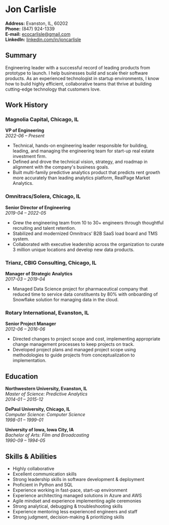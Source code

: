 # Jon Carlisle

**Address:** Evanston, IL, 60202  
**Phone:** (847) 924-1339  
**E-mail:** ecocarlisle@gmail.com  
**LinkedIn:** [linkedin.com/in/joncarlisle](https://linkedin.com/in/joncarlisle)

## Summary

Engineering leader with a successful record of leading products from prototype to launch. I help businesses build and scale their software products. As an experienced technologist in startup environments, I know how to build highly efficient, collaborative teams that thrive at building cutting-edge technology that customers love.

## Work History

### Magnolia Capital, Chicago, IL
**VP of Engineering**  
*2022-06 – Present*

- Technical, hands-on engineering leader responsible for building, leading, and managing the engineering team for start-up real estate investment firm.
- Defined and drove the technical vision, strategy, and roadmap in alignment with the company's business goals.
- Built multi-family predictive analytics product that predicts rent growth more accurately than leading analytics platform, RealPage Market Analytics.

### Omnitracs/Solera, Chicago, IL
**Senior Director of Engineering**  
*2019-04 – 2022-05*

- Grew the engineering team from 10 to 30+ engineers through thoughtful recruiting and talent retention.
- Stabilized and modernized Omnitracs’ B2B SaaS load board and TMS system.
- Collaborated with executive leadership across the organization to curate 3 million unique locations and develop new data products.

### Trianz, CBIG Consulting, Chicago, IL
**Manager of Strategic Analytics**  
*2017-03 – 2019-04*

- Managed Data Science project for pharmaceutical company that reduced time to service data constituents by 80% with onboarding of Snowflake solution for managing data in the cloud.

### Rotary International, Evanston, IL
**Senior Project Manager**  
*2012-06 – 2016-06*

- Directed changes to project scope and cost, implementing appropriate change management processes to keep projects on track.
- Developed project plans and managed project scope using methodologies to guide projects from conceptualization to implementation.

## Education

**Northwestern University, Evanston, IL**  
*Master of Science: Predictive Analytics*  
*2014-01 – 2015-12*

**DePaul University, Chicago, IL**  
*Computer Science: Computer Science*  
*1998-01 – 1999-01*

**University of Iowa, Iowa City, IA**  
*Bachelor of Arts: Film and Broadcasting*  
*1990-09 – 1994-05*

## Skills & Abilities

- Highly collaborative
- Excellent communication skills
- Strong leadership skills in software development & deployment
- Proficient in Python and SQL
- Experience working in fast-pace, start-up environment
- Experience architecting managed solutions in Azure and AWS
- Agile mindset and experience implementing agile ceremonies
- Strong analytical, debugging & troubleshooting skills
- Experience mentoring less experienced engineers and staff
- Strong judgment, decision-making & prioritizing skills